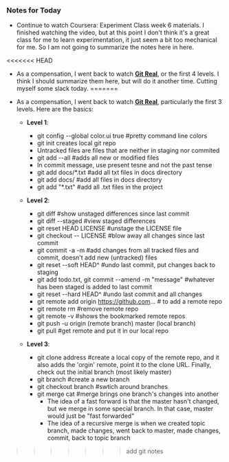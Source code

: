 ### Notes for Today

* Continue to watch Coursera: Experiment Class week 6 materials. I finished watching the video, but at this point I don't think it's a great class for me to learn experimentation, it just seem a bit too mechanical for me. So I am not going to summarize the notes here in here.

<<<<<<< HEAD
* As a compensation, I went back to watch [**Git Real**](https://www.youtube.com/watch?v=_ifxcvOFYMg&list=PLgFxj4c5cLKZVFtIiQ5U-IrmIZoxiQ5hd&index=8), or the first 4 levels. I think I should summarize them here, but will do it another time. Cutting myself some slack today.
=======
* As a compensation, I went back to watch [**Git Real**](https://www.youtube.com/watch?v=_ifxcvOFYMg&list=PLgFxj4c5cLKZVFtIiQ5U-IrmIZoxiQ5hd&index=8), particularly the first 3 levels. Here are the basics:

	* **Level 1**:
		* git config --global color.ui true #pretty command line colors
		* git init creates local git repo
		* Untracked files are files that are neither in staging nor commited
		* git add --all #adds all new or modified files
		* In commit message, use present tesne and not the past tense
		* git add docs/*.txt #add all txt files in docs directory
		* git add docs/ #add all files in docs directory
		* git add "*.txt" #add all .txt files in the project

	* **Level 2**:
		* git diff #show unstaged differences since last commit
		* git diff --staged #view staged differences
		* git reset HEAD LICENSE #unstage the LICENSE file
		* git checkout -- LICENSE #blow away all changes since last commit
		* git commit -a -m #add changes from all tracked files and commit, doesn't add new (untracked) files
		* git reset --soft HEAD^ #undo last commit, put changes back to staging
		* git add todo.txt, git commit --amend -m "message" #whatever has been staged is added to last commit
		* git reset --hard HEAD^ #undo last commit and all changes
		* git remote add origin https://github.com... # to add a remote repo
		* git remote rm #remove remote repo
		* git remote -v #shows the bookmarked remote repos
		* git push -u origin (remote branch) master (local branch)
		* git pull #get remote and put it in our local repo

	* **Level 3**:
		* git clone address #create a local copy of the remote repo, and it also adds the 'orgin' remote, point it to the clone URL. Finally, check out the initial branch (most likely master)
		* git branch #create a new branch
		* git checkout branch #swtich around branches
		* git merge cat #merge brings one branch's changes into another
			* The idea of a fast forward is that the master hasn't changed, but we merge in some special branch. In that case, master would just be "fast forwarded"
			* The idea of a recursive merge is when we created topic branch, made changes, went back to master, made changes, commit, back to topic branch
>>>>>>> add git notes
